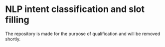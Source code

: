# NLP intent classification and slot filling

The repository is made for the purpose of qualification and will be removed shortly.

